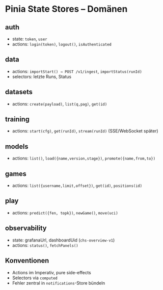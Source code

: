# Pinia State Stores – Domänen

## auth
- state: `token`, `user`
- actions: `login(token)`, `logout()`, `isAuthenticated`

## data
- actions: `importStart() → POST /v1/ingest`, `importStatus(runId)`
- selectors: letzte Runs, Status

## datasets
- actions: `create(payload)`, `list(q,pag)`, `get(id)`

## training
- actions: `start(cfg)`, `get(runId)`, `stream(runId)` (SSE/WebSocket später)

## models
- actions: `list()`, `load({name,version,stage})`, `promote({name,from,to})`

## games
- actions: `list({username,limit,offset})`, `get(id)`, `positions(id)`

## play
- actions: `predict({fen, topk})`, `newGame()`, `move(uci)`

## observability
- state: grafanaUrl, dashboardUid (`chs-overview-v1`)
- actions: `status()`, `fetchPanels()`

## Konventionen
- Actions im Imperativ, pure side-effects
- Selectors via `computed`
- Fehler zentral in `notifications`-Store bündeln

